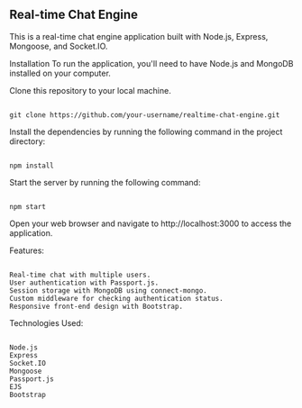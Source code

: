 ## Real-time Chat Engine
This is a real-time chat engine application built with Node.js, Express, Mongoose, and Socket.IO.

Installation
To run the application, you'll need to have Node.js and MongoDB installed on your computer.  

Clone this repository to your local machine.
<pre><code>
git clone https://github.com/your-username/realtime-chat-engine.git
</code></pre>

Install the dependencies by running the following command in the project directory:
<pre><code>
npm install  
</code></pre>


Start the server by running the following command:
<pre><code>
npm start
</code></pre>
Open your web browser and navigate to http://localhost:3000 to access the application.  
  
Features:
<pre><code>
Real-time chat with multiple users.  
User authentication with Passport.js.  
Session storage with MongoDB using connect-mongo.  
Custom middleware for checking authentication status.  
Responsive front-end design with Bootstrap.
</code></pre>
  
Technologies Used:
<pre><code>
Node.js  
Express  
Socket.IO  
Mongoose  
Passport.js  
EJS  
Bootstrap  
</code></pre>
